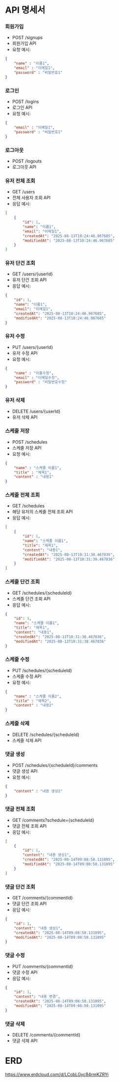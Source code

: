 # API 명세서
### 회원가입
* POST /signups
* 회원가입 API
* 요청 예시:
```json
{
    "name" : "이름1",
    "email" : "이메일1",
    "password" : "비밀번호1"
}
```


### 로그인
* POST /logins
* 로그인 API
* 요청 예시:
```json
{
    "email" : "이메일1",
    "password" : "비밀번호1"
}
```

### 로그아웃
* POST /logouts
* 로그아웃 API

### 유저 전체 조회
* GET /users
* 전체 사용자 조회 API
* 응답 예시:
```json
[
    {
        "id": 1,
        "name": "이름1",
        "email": "이메일1",
        "createdAt": "2025-08-13T10:24:46.967685",
        "modifiedAt": "2025-08-13T10:24:46.967685"
    }
]
```

### 유저 단건 조회
* GET /users/{userId}
* 유저 단건 조회 API
* 응답 예시:
```json
{
    "id": 1,
    "name": "이름1",
    "email": "이메일1",
    "createdAt": "2025-08-13T10:24:46.967685",
    "modifiedAt": "2025-08-13T10:24:46.967685"
}
```

### 유저 수정
* PUT /users/{userId}
* 유저 수정 API
* 요청 예시:
```json
{
    "name" : "이름수정",
    "email" : "이메일수정",
    "password" : "비밀번호수정"
}
```

### 유저 삭제
* DELETE /users/{userId}
* 유저 삭제 API

### 스케줄 저장
* POST /schedules
* 스케줄 저장 API
* 요청 예시:
```json
{
    "name" : "스케줄 이름1",
    "title" : "제목1",
    "content" : "내용1"
}
```

### 스케줄 전체 조회
* GET /schedules
* 해당 유저의 스케줄 전체 조회 API
* 응답 예시:
```json
[
    {
        "id": 1,
        "name": "스케줄 이름1",
        "title": "제목1",
        "content": "내용1",
        "createdAt": "2025-08-13T10:31:38.467836",
        "modifiedAt": "2025-08-13T10:31:38.467836"
    }
]
```

### 스케줄 단건 조회
* GET /schedules/{scheduleId}
* 스케줄 단건 조회 API
* 응답 예시:
```json
{
    "id": 1,
    "name": "스케줄 이름1",
    "title": "제목1",
    "content": "내용1",
    "createdAt": "2025-08-13T10:31:38.467836",
    "modifiedAt": "2025-08-13T10:31:38.467836"
}
```

### 스케줄 수정
* PUT /schedules/{scheduleId}
* 스케줄 수정 API
* 요청 예시:
```json
{
    "name" : "스케줄 이름2",
    "title" : "제목2",
    "content" : "내용2"
}
```

### 스케줄 삭제
* DELETE /schedules/{scheduleId}
* 스케줄 삭제 API

### 댓글 생성
* POST /schedules/{scheduleId}/comments
* 댓글 생성 API
* 요청 예시:
```json
{
    "content" : "내용 생성1"
}
```

### 댓글 전체 조회
* GET /comments?schedule={scheduleId}
* 댓글 전체 조회 API
* 응답 예시:
```json
[
    {
        "id": 1,
        "content": "내용 생성1",
        "createdAt": "2025-08-14T09:08:50.131095",
        "modifiedAt": "2025-08-14T09:08:50.131095"
    }
]
```

### 댓글 단건 조회
* GET /comments/{commentId}
* 댓글 단건 조회 API
* 응답 예시:
```json
{
    "id": 1,
    "content": "내용 생성1",
    "createdAt": "2025-08-14T09:08:50.131095",
    "modifiedAt": "2025-08-14T09:08:50.131095"
}
```

### 댓글 수정
* PUT /comments/{commentId}
* 댓글 수정 API
* 응답 예시:
```json
{
    "id": 1,
    "content": "내용 변경",
    "createdAt": "2025-08-14T09:08:50.131095",
    "modifiedAt": "2025-08-14T09:08:50.131095"
}
```

### 댓글 삭제
* DELETE /comments/{commentId}
* 댓글 삭제 API

# ERD
https://www.erdcloud.com/d/LCobLGyc84rmKZRYi
